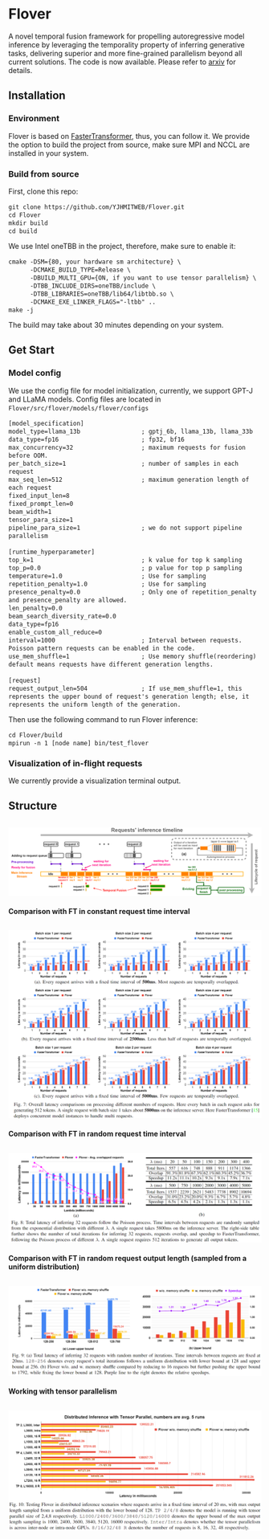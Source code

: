 # Flover
A novel temporal fusion framework for propelling autoregressive model inference by leveraging the temporality property of inferring generative tasks, delivering superior and more fine-grained parallelism beyond all current solutions.
The code is now available.
Please refer to [arxiv](https://arxiv.org/abs/2305.13484) for details.

## Installation

### Environment
Flover is based on [FasterTransformer](https://github.com/NVIDIA/FasterTransformer.git), thus, you can follow it. We provide the option to build the project from source, make sure MPI and NCCL are installed in your system.

### Build from source
First, clone this repo:

```
git clone https://github.com/YJHMITWEB/Flover.git
cd Flover
mkdir build
cd build
```

We use Intel oneTBB in the project, therefore, make sure to enable it:
```
cmake -DSM={80, your hardware sm architecture} \
      -DCMAKE_BUILD_TYPE=Release \
      -DBUILD_MULTI_GPU={ON, if you want to use tensor parallelism} \
      -DTBB_INCLUDE_DIRS=oneTBB/include \
      -DTBB_LIBRARIES=oneTBB/lib64/libtbb.so \
      -DCMAKE_EXE_LINKER_FLAGS="-ltbb" ..
make -j
```
The build may take about 30 minutes depending on your system.

## Get Start

### Model config
We use the config file for model initialization, currently, we support GPT-J and LLaMA models. Config files are located in `Flover/src/flover/models/flover/configs`

```
[model_specification]
model_type=llama_13b                 ; gptj_6b, llama_13b, llama_33b
data_type=fp16                       ; fp32, bf16
max_concurrency=32                   ; maximum requests for fusion before OOM.
per_batch_size=1                     ; number of samples in each request
max_seq_len=512                      ; maximum generation length of each request
fixed_input_len=8
fixed_prompt_len=0
beam_width=1
tensor_para_size=1
pipeline_para_size=1                 ; we do not support pipeline parallelism

[runtime_hyperparameter]
top_k=1                              ; k value for top k sampling
top_p=0.0                            ; p value for top p sampling
temperature=1.0                      ; Use for sampling
repetition_penalty=1.0               ; Use for sampling
presence_penalty=0.0                 ; Only one of repetition_penalty and presence_penalty are allowed.
len_penalty=0.0
beam_search_diversity_rate=0.0
data_type=fp16
enable_custom_all_reduce=0
interval=1000                        ; Interval between requests. Poisson pattern requests can be enabled in the code.
use_mem_shuffle=1                    ; Use memory shuffle(reordering) default means requests have different generation lengths. 

[request]
request_output_len=504               ; If use_mem_shuffle=1, this represents the upper bound of request's generation length; else, it represents the uniform length of the generation.
```

Then use the following command to run Flover inference:
```
cd Flover/build
mpirun -n 1 [node name] bin/test_flover
```

### Visualization of in-flight requests
We currently provide a visualization terminal output. 

## Structure
![Example Image](images/Flover.png)
---

**Comparison with FT in constant request time interval**

![Example Image](images/compare_in_fix_interval.png)
---


**Comparison with FT in random request time interval**

![Example Image](images/compare_in_poisson.png)
---



**Comparison with FT in random request output length (sampled from a uniform distribution)**

![Example Image](images/compare_in_variable_length.png)
---



**Working with tensor parallelism**

![Example Image](images/compare_in_distributed.png)
---
